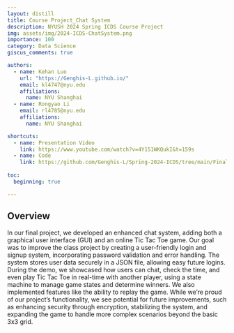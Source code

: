 ```yaml
---
layout: distill
title: Course Project_Chat System
description: NYUSH 2024 Spring ICDS Course Project
img: assets/img/2024-ICDS-ChatSystem.png
importance: 100
category: Data Science
giscus_comments: true

authors:
  - name: Kehan Luo
    url: "https://Genghis-L.github.io/"
    email: kl4747@nyu.edu
    affiliations:
      name: NYU Shanghai
  - name: Rongyao Li
    email: rl4785@nyu.edu
    affiliations:
      name: NYU Shanghai

shortcuts:
  - name: Presentation Video
    link: https://www.youtube.com/watch?v=4Y151WKQukI&t=159s
  - name: Code
    link: https://github.com/Genghis-L/Spring-2024-ICDS/tree/main/Final%20Projects
    
toc:
  beginning: true

---
```


## Overview

In our final project, we developed an enhanced chat system, adding both a graphical user interface (GUI) and an online Tic Tac Toe game. Our goal was to improve the class project by creating a user-friendly login and signup system, incorporating password validation and error handling. The system stores user data securely in a JSON file, allowing easy future logins. During the demo, we showcased how users can chat, check the time, and even play Tic Tac Toe in real-time with another player, using a state machine to manage game states and determine winners. We also implemented features like the ability to replay the game. While we’re proud of our project’s functionality, we see potential for future improvements, such as enhancing security through encryption, stabilizing the system, and expanding the game to handle more complex scenarios beyond the basic 3x3 grid.